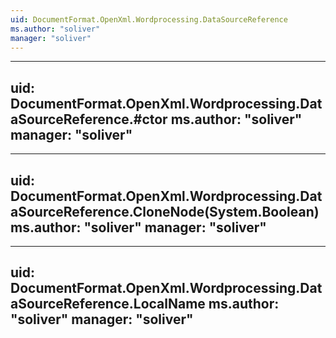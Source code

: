```yaml
---
uid: DocumentFormat.OpenXml.Wordprocessing.DataSourceReference
ms.author: "soliver"
manager: "soliver"
---
```


---
uid: DocumentFormat.OpenXml.Wordprocessing.DataSourceReference.#ctor
ms.author: "soliver"
manager: "soliver"
---

---
uid: DocumentFormat.OpenXml.Wordprocessing.DataSourceReference.CloneNode(System.Boolean)
ms.author: "soliver"
manager: "soliver"
---

---
uid: DocumentFormat.OpenXml.Wordprocessing.DataSourceReference.LocalName
ms.author: "soliver"
manager: "soliver"
---
